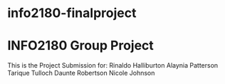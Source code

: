 # info2180-finalproject

# INFO2180 Group Project
This is the Project Submission for:
   Rinaldo Halliburton
   Alaynia Patterson
   Tarique Tulloch
   Daunte Robertson
   Nicole Johnson
